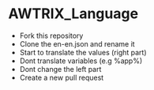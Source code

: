 # AWTRIX_Language
- Fork this repository
- Clone the en-en.json and rename it
- Start to translate the values (right part)
- Dont translate variables (e.g %app%)
- Dont change the left part
- Create a new pull request
